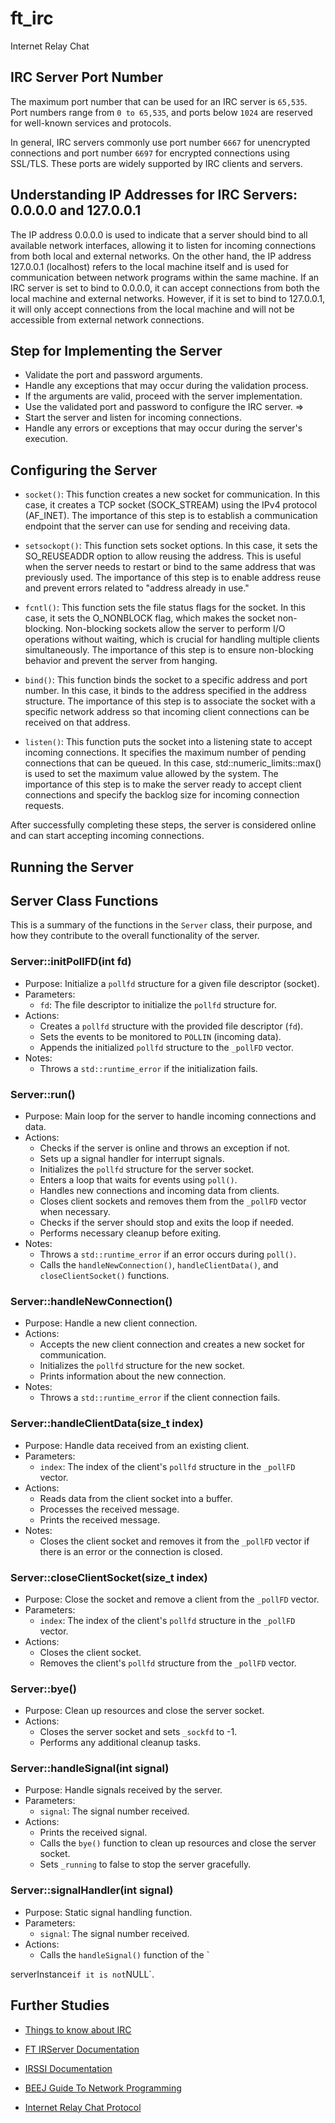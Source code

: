# ft_irc
 Internet Relay Chat

## IRC Server Port Number
The maximum port number that can be used for an IRC server is `65,535`. Port numbers range from `0 to 65,535`, and ports below `1024` are reserved for well-known services and protocols.

In general, IRC servers commonly use port number `6667` for unencrypted connections and port number `6697` for encrypted connections using SSL/TLS. These ports are widely supported by IRC clients and servers.

## Understanding IP Addresses for IRC Servers: 0.0.0.0 and 127.0.0.1

The IP address 0.0.0.0 is used to indicate that a server should bind to all available network interfaces, allowing it to listen for incoming connections from both local and external networks. On the other hand, the IP address 127.0.0.1 (localhost) refers to the local machine itself and is used for communication between network programs within the same machine. If an IRC server is set to bind to 0.0.0.0, it can accept connections from both the local machine and external networks. However, if it is set to bind to 127.0.0.1, it will only accept connections from the local machine and will not be accessible from external network connections.

## Step for Implementing the Server

- Validate the port and password arguments.
- Handle any exceptions that may occur during the validation process. 
- If the arguments are valid, proceed with the server implementation.
- Use the validated port and password to configure the IRC server.  =>
- Start the server and listen for incoming connections.
- Handle any errors or exceptions that may occur during the server's execution.


## Configuring the Server

- `socket()`: This function creates a new socket for communication. In this case, it creates a TCP socket (SOCK_STREAM) using the IPv4 protocol (AF_INET). The importance of this step is to establish a communication endpoint that the server can use for sending and receiving data.

- `setsockopt()`: This function sets socket options. In this case, it sets the SO_REUSEADDR option to allow reusing the address. This is useful when the server needs to restart or bind to the same address that was previously used. The importance of this step is to enable address reuse and prevent errors related to "address already in use."

- `fcntl()`: This function sets the file status flags for the socket. In this case, it sets the O_NONBLOCK flag, which makes the socket non-blocking. Non-blocking sockets allow the server to perform I/O operations without waiting, which is crucial for handling multiple clients simultaneously. The importance of this step is to ensure non-blocking behavior and prevent the server from hanging.

- `bind()`: This function binds the socket to a specific address and port number. In this case, it binds to the address specified in the address structure. The importance of this step is to associate the socket with a specific network address so that incoming client connections can be received on that address.

- `listen()`: This function puts the socket into a listening state to accept incoming connections. It specifies the maximum number of pending connections that can be queued. In this case, std::numeric_limits<int>::max() is used to set the maximum value allowed by the system. The importance of this step is to make the server ready to accept client connections and specify the backlog size for incoming connection requests.

After successfully completing these steps, the server is considered online and can start accepting incoming connections.

## Running the Server

## Server Class Functions

This is a summary of the functions in the `Server` class, their purpose, and how they contribute to the overall functionality of the server.

### Server::initPollFD(int fd)
- Purpose: Initialize a `pollfd` structure for a given file descriptor (socket).
- Parameters:
  - `fd`: The file descriptor to initialize the `pollfd` structure for.
- Actions:
  - Creates a `pollfd` structure with the provided file descriptor (`fd`).
  - Sets the events to be monitored to `POLLIN` (incoming data).
  - Appends the initialized `pollfd` structure to the `_pollFD` vector.
- Notes:
  - Throws a `std::runtime_error` if the initialization fails.

### Server::run()
- Purpose: Main loop for the server to handle incoming connections and data.
- Actions:
  - Checks if the server is online and throws an exception if not.
  - Sets up a signal handler for interrupt signals.
  - Initializes the `pollfd` structure for the server socket.
  - Enters a loop that waits for events using `poll()`.
  - Handles new connections and incoming data from clients.
  - Closes client sockets and removes them from the `_pollFD` vector when necessary.
  - Checks if the server should stop and exits the loop if needed.
  - Performs necessary cleanup before exiting.
- Notes:
  - Throws a `std::runtime_error` if an error occurs during `poll()`.
  - Calls the `handleNewConnection()`, `handleClientData()`, and `closeClientSocket()` functions.

### Server::handleNewConnection()
- Purpose: Handle a new client connection.
- Actions:
  - Accepts the new client connection and creates a new socket for communication.
  - Initializes the `pollfd` structure for the new socket.
  - Prints information about the new connection.
- Notes:
  - Throws a `std::runtime_error` if the client connection fails.

### Server::handleClientData(size_t index)
- Purpose: Handle data received from an existing client.
- Parameters:
  - `index`: The index of the client's `pollfd` structure in the `_pollFD` vector.
- Actions:
  - Reads data from the client socket into a buffer.
  - Processes the received message.
  - Prints the received message.
- Notes:
  - Closes the client socket and removes it from the `_pollFD` vector if there is an error or the connection is closed.

### Server::closeClientSocket(size_t index)
- Purpose: Close the socket and remove a client from the `_pollFD` vector.
- Parameters:
  - `index`: The index of the client's `pollfd` structure in the `_pollFD` vector.
- Actions:
  - Closes the client socket.
  - Removes the client's `pollfd` structure from the `_pollFD` vector.

### Server::bye()
- Purpose: Clean up resources and close the server socket.
- Actions:
  - Closes the server socket and sets `_sockfd` to -1.
  - Performs any additional cleanup tasks.

### Server::handleSignal(int signal)
- Purpose: Handle signals received by the server.
- Parameters:
  - `signal`: The signal number received.
- Actions:
  - Prints the received signal.
  - Calls the `bye()` function to clean up resources and close the server socket.
  - Sets `_running` to false to stop the server gracefully.

### Server::signalHandler(int signal)
- Purpose: Static signal handling function.
- Parameters:
  - `signal`: The signal number received.
- Actions:
  - Calls the `handleSignal()` function of the `

serverInstance` if it is not `NULL`.


## Further Studies

- [Things to know about IRC](https://ircgod.com/docs/irc/to_know/)
- [FT IRServer Documentation](https://irc.dalexhd.dev/index.html)
- [IRSSI Documentation](https://irssi.org/documentation/manual/)
- [BEEJ Guide To Network Programming](https://beej.us/guide/bgnet/html/#select)

- [Internet Relay Chat Protocol](https://www.rfc-editor.org/rfc/rfc1459)

